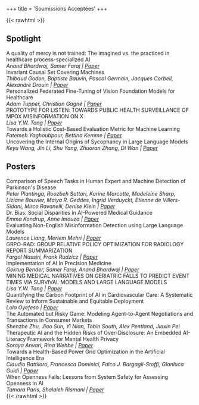 +++
title = 'Soumissions Acceptées'
+++

{{< rawhtml >}}
<section class="mb-10">
  <h2 class="!mt-0">Spotlight</h2>
  <div class="flex flex-col gap-4">
    <article class="border border-gray-300 rounded-md px-4 py-4 font-bold text-lg">A quality of mercy is not trained: The imagined vs. the practiced in healthcare process-specialized AI
    <address class="font-normal text-base pt-2">Anand Bhardwaj, Samer Faraj | <a href="https://drive.google.com/file/d/1ombWkC9B6pnk0-1AEUPAvMfdhjThQIu7/view?usp=sharing" target="_blank" rel="noopener">Paper</a></address></article>
    <article class="border border-gray-300 rounded-md px-4 py-4 font-bold text-lg">Invariant Causal Set Covering Machines
    <address class="font-normal text-base pt-2">Thibaud Godon, Baptiste Bauvin, Pascal Germain, Jacques Corbeil, Alexandre Drouin | <a href="https://zenodo.org/records/17340703" target="_blank" rel="noopener">Paper</a></address></article>
    <article class="border border-gray-300 rounded-md px-4 py-4 font-bold text-lg">Personalized Federated Fine-Tuning of Vision Foundation Models for Healthcare
    <address class="font-normal text-base pt-2">Adam Tupper, Christian Gagné | <a href="https://arxiv.org/abs/2510.12741" target="_blank" rel="noopener">Paper</a></address></article>
    <article class="border border-gray-300 rounded-md px-4 py-4 font-bold text-lg">PROTOTYPE FOR LISTEN: TOWARDS PUBLIC HEALTH SURVEILLANCE OF MPOX MISINFORMATION ON X
    <address class="font-normal text-base pt-2">Lisa Y.W. Tang | <a href="https://drive.google.com/file/d/1iIjSXmRkPmqDq0AYxA6Qglg7ziA-RXKw/" target="_blank" rel="noopener">Paper</a></address></article>
    <article class="border border-gray-300 rounded-md px-4 py-4 font-bold text-lg">Towards a Holistic Cost-Based Evaluation Metric for Machine Learning
    <address class="font-normal text-base pt-2">Fatemeh Yaghoubpour, Bettina Kemme | <a href="https://mcgill-my.sharepoint.com/personal/fatemeh_yaghoubpour_mail_mcgill_ca/_layouts/15/onedrive.aspx?id=%2Fpersonal%2Ffatemeh%5Fyaghoubpour%5Fmail%5Fmcgill%5Fca%2FDocuments%2FPapers%2FYaghoubpour%5FKemme%5FSMASH%5F2025%2Epdf&parent=%2Fpersonal%2Ffatemeh%5Fyaghoubpour%5Fmail%5Fmcgill%5Fca%2FDocuments%2FPapers&ga=1&LOF=1" target="_blank" rel="noopener">Paper</a></address></article>
    <article class="border border-gray-300 rounded-md px-4 py-4 font-bold text-lg">Uncovering the Internal Origins of Sycophancy in Large Language Models
    <address class="font-normal text-base pt-2">Keyu Wang, Jin Li, Shu Yang, Zhuoran Zhang, Di Wan | <a href="https://drive.google.com/file/d/1oGYjyLMc8XFOhBjiuCMeySLqyTWGuDkN/view?usp=sharing" target="_blank" rel="noopener">Paper</a></address></article>
  </div>
</section>

<section>
  <h2 class="!mt-0">Posters</h2>
  <div class="flex flex-col gap-4">
    <article class="border border-gray-300 rounded-md px-4 py-4 font-bold text-lg">Comparison of Speech Tasks in Human Expert and Machine Detection of Parkinson's Disease
    <address class="font-normal text-base pt-2">Peter Plantinga, Roozbeh Sattari, Karine Marcotte, Madeleine Sharp, Liziane Bouvier, Maiya R. Geddes, Ingrid Verduyckt, Etienne de Villers-Sidani, Mirco Ravanelli, Denise Klein | <a href="https://arxiv.org/abs/2510.07299" target="_blank" rel="noopener">Paper</a></address></article>
    <article class="border border-gray-300 rounded-md px-4 py-4 font-bold text-lg">Dr. Bias: Social Disparities in AI-Powered Medical Guidance
    <address class="font-normal text-base pt-2">Emma Kondrup, Anne Imouza | <a href="https://arxiv.org/pdf/2510.09162" target="_blank" rel="noopener">Paper</a></address></article>
    <article class="border border-gray-300 rounded-md px-4 py-4 font-bold text-lg">Evaluating Non-English Misinformation Detection using Large Language Models
    <address class="font-normal text-base pt-2">Laurence Liang, Meriem Mehri | <a href="https://drive.google.com/file/d/1Mogn_4Tr0taCr1VUlagQom_ysfU5kDjO/view?usp=sharing" target="_blank" rel="noopener">Paper</a></address></article>
    <article class="border border-gray-300 rounded-md px-4 py-4 font-bold text-lg">GRPO-RAD: GROUP RELATIVE POLICY OPTIMIZATION FOR RADIOLOGY REPORT SUMMARIZATION
    <address class="font-normal text-base pt-2">Fargol Nassiri, Frank Rudzicz | <a href="https://drive.google.com/file/d/1w9fbORslR6cCvO1qPGhlx5Qw_VxMDphi/view?usp=drive_link" target="_blank" rel="noopener">Paper</a></address></article>
    <article class="border border-gray-300 rounded-md px-4 py-4 font-bold text-lg">Implementation of AI In Precision Medicine
    <address class="font-normal text-base pt-2">Goktug Bender, Samer Faraj, Anand Bhardwaj | <a href="https://drive.google.com/file/d/1BMLVlgm7VbsVYUfstQ7QWLeAMcbygpkX/view?usp=sharing" target="_blank" rel="noopener">Paper</a></address></article>
    <article class="border border-gray-300 rounded-md px-4 py-4 font-bold text-lg">MINING MEDICAL NARRATIVES ON GERIATRIC FALLS TO PREDICT EVENT TIMES VIA SURVIVAL MODELS AND LARGE LANGUAGE MODELS
    <address class="font-normal text-base pt-2">Lisa Y.W. Tang | <a href="https://www.medrxiv.org/content/10.1101/2025.10.15.25336949v1" target="_blank" rel="noopener">Paper</a></address></article>
    <article class="border border-gray-300 rounded-md px-4 py-4 font-bold text-lg">Quantifying the Carbon Footprint of AI in Cardiovascular Care: A Systematic Review to Inform Sustainable and Equitable Deployment
    <address class="font-normal text-base pt-2">Lola Oyefeso | <a href="https://drive.google.com/file/d/1yH-BQ9Mc1HTs3Pc9kzDPEeySUyzLl9Vy/view?usp=sharing" target="_blank" rel="noopener">Paper</a></address></article>
    <article class="border border-gray-300 rounded-md px-4 py-4 font-bold text-lg">The Automated but Risky Game: Modeling Agent-to-Agent Negotiations and Transactions in Consumer Markets
    <address class="font-normal text-base pt-2">Shenzhe Zhu, Jiao Sun, Yi Nian, Tobin South, Alex Pentland, Jiaxin Pei</address></article>
    <article class="border border-gray-300 rounded-md px-4 py-4 font-bold text-lg">Therapeutic AI and the Hidden Risks of Over-Disclosure: An Embedded AI-Literacy Framework for Mental Health Privacy
    <address class="font-normal text-base pt-2">Soraya Anvari, Rina Wehbe | <a href="https://arxiv.org/pdf/2510.10805" target="_blank" rel="noopener">Paper</a></address></article>
    <article class="border border-gray-300 rounded-md px-4 py-4 font-bold text-lg">Towards a Health-Based Power Grid Optimization in the Artificial Intelligence Era
    <address class="font-normal text-base pt-2">Claudio Battiloro, Francesca Dominici, Falco J. Bargagli-Stoffi, Gianluca Guidi | <a href="https://drive.google.com/file/d/1KzFiDUkGD3kwTA0Wp77f8nB2WA1C2MAo/view?usp=sharing" target="_blank" rel="noopener">Paper</a></address></article>
    <article class="border border-gray-300 rounded-md px-4 py-4 font-bold text-lg">When Openness Fails: Lessons from System Safety for Assessing Openness in AI
    <address class="font-normal text-base pt-2">Tamara Paris, Shalaleh Rismani | <a href="https://arxiv.org/abs/2510.10732" target="_blank" rel="noopener">Paper</a></address></article>
  </div>
</section>
{{< /rawhtml >}}
